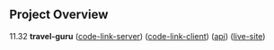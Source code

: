## Project Overview
11.32 **travel-guru** ([code-link-server](https://github.com/asif93-138/travel-guru-server.git)) ([code-link-client](https://github.com/asif93-138/travel-guru-client.git)) ([api](https://travel-guru-server-red-xi.vercel.app/)) ([live-site](https://my-first-firebase-47b40.firebaseapp.com/))